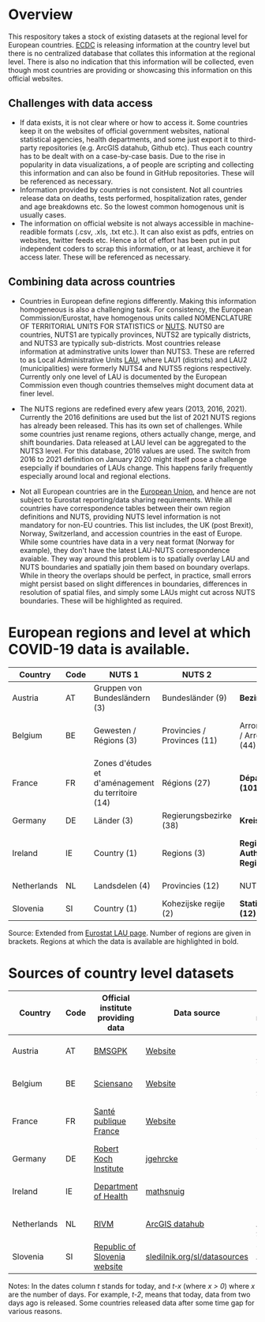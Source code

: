 # Overview
This respository takes a stock of existing datasets at the regional level for European countries. [ECDC](https://www.ecdc.europa.eu/) is releasing information at the country level but there is no centralized database that collates this information at the regional level. There is also no indication that this information will be collected, even though most countries are providing or showcasing this information on this official websites. 

## Challenges with data access


* If data exists, it is not clear where or how to access it. Some countries keep it on the websites of official government websites, national statistical agencies, health departments, and some just export it to third-party repositories (e.g. ArcGIS datahub, Github etc). Thus each country has to be dealt with on a case-by-case basis. Due to the rise in popularity in data visualizations, a of people are scripting and collecting this information and can also be found in GitHub repositories. These will be referenced as necessary.
* Information provided by countries is not consistent. Not all countries release data on deaths, tests performed, hospitalization rates, gender and age breakdowns etc. So the lowest common homogenous unit is usually cases.
* The information on official website is not always accessible in machine-readible formats (.csv, .xls, .txt etc.). It can also exist as pdfs, entries on websites, twitter feeds etc. Hence a lot of effort has been put in put independent coders to scrap this information, or at least, archieve it for access later. These will be referenced as necessary.


## Combining data across countries

* Countries in European define regions differently. Making this information homogeneous is also a challenging task. For consistency, the European Commission/Eurostat, have homogenous units called NOMENCLATURE OF TERRITORIAL UNITS FOR STATISTICS or [NUTS](https://ec.europa.eu/eurostat/web/nuts/background). NUTS0 are countries, NUTS1 are typically provinces, NUTS2 are typically districts, and NUTS3 are typically sub-districts. Most countries release information at adminstrative units lower than NUTS3. These are referred to as Local Administrative Units [LAU](https://ec.europa.eu/eurostat/web/nuts/local-administrative-units), where LAU1 (districts) and LAU2 (municipalities) were formerly NUTS4 and NUTS5 regions respectively. Currently only one level of LAU is documented by the European Commission even though countries themselves might document data at finer level.

* The NUTS regions are redefined every afew years (2013, 2016, 2021). Currently the 2016 definitions are used but the list of 2021 NUTS regions has already been released. This has its own set of challenges. While some countries just rename regions, others actually change, merge, and shift boundaries. Data released at LAU level can be aggregated to the NUTS3 level. For this database, 2016 values are used. The switch from 2016 to 2021 definition on January 2020 might itself pose a challenge esepcially if boundaries of LAUs change. This happens farily frequently especially around local and regional elections.

* Not all European countries are in the [European Union](https://europa.eu/european-union/about-eu/countries_en), and hence are not subject to Eurostat reporting/data sharing requirements. While all countries have correspondence tables between their own region definitions and NUTS, providing NUTS level information is not mandatory for non-EU countries. This list includes, the UK (post Brexit), Norway, Switzerland, and accession countries in the east of Europe. While some countries have data in a very neat format (Norway for example), they don't have the latest LAU-NUTS correspondence avaiable. They way around this problem is to spatially overlay LAU and NUTS boundaries and spatially join them based on boundary overlaps. While in theory the overlaps should be perfect, in practice, small errors might persist based on slight differences in boundaries, differences in resolution of spatial files, and simply some LAUs might cut across NUTS boundaries. These will be highlighted as required.


# European regions and level at which COVID-19 data is available.

| Country | Code | NUTS 1 | NUTS 2 | NUTS 3 | LAU | 
| --- | --- | --- | --- | --- | --- | 
| Austria | AT  | Gruppen von Bundesländern (3) | Bundesländer (9) | **Bezirke (35)** | Gemeniden (2096) | 
| Belgium | BE  | Gewesten / Régions (3) | Provincies / Provinces (11) | Arrondissementen / Arrondissements (44) | **Gemeenten / Communes (581)** | 
| France | FR  | Zones d'études et d'aménagement du territoire (14) | Régions (27) | **Départements (101)** | Communes (34970) | 
| Germany | DE  | Länder (3) | Regierungsbezirke (38) | **Kreise (401)** | Gemeniden (11087) | 
| Ireland | IE  | Country (1) | Regions (3) | **Regional Authority Regions (8)** | Local Election Areas (166) | 
| Netherlands | NL  | Landsdelen (4) | Provincies (12) | NUTS3 (40) | **Gemeenten (355)** | 
| Slovenia | SI  | Country (1) | Kohezijske regije (2) | **Statistične regije (12)** | Občine (212) | 

Source: Extended from [Eurostat LAU page](https://ec.europa.eu/eurostat/web/nuts/national-structures). Number of regions are given in brackets. Regions at which the data is available are highlighted in bold.

# Sources of country level datasets


| Country | Code  | Official institute providing data | Data source | Date range  | 
| --- |  --- |  --- |  --- |  --- | 
| Austria | AT  | [BMSGPK](https://www.sozialministerium.at/)  | [Website](https://info.gesundheitsministerium.at/)  | 22 Mar - *t*  | 
| Belgium | BE  | [Sciensano](https://epistat.wiv-isp.be/covid/)  | [Website](https://epistat.sciensano.be/data)  | 31 Mar - *t*  | 
| France | FR | [Santé publique France](https://www.data.gouv.fr/fr/organizations/sante-publique-france/)  | [Website](https://www.data.gouv.fr/fr/datasets/donnees-relatives-aux-resultats-des-tests-virologiques-covid-19/)  |  13 May - *(t-1)*  |
| Germany | DE | [Robert Koch Institute](https://www.rki.de/EN/Home/homepage.html)  | [jgehrcke](https://github.com/jgehrcke/covid-19-germany-gae)  |  02 Mar - *(t-2)*  | 
| Ireland | IE | [Department of Health](https://www.gov.ie/en/organisation/department-of-health/)  | [mathsnuig](https://github.com/mathsnuig/coronaviz)  |  16 Mar - *(t-8)*  | 
| Netherlands | NL | [RIVM](https://www.rivm.nl/en) | [ArcGIS datahub](https://nlcovid-19-esrinl-content.hub.arcgis.com/)   |  15 Apr - *t*  | 
| Slovenia | SI | [Republic of Slovenia website](https://www.gov.si/en/topics/coronavirus-disease-covid-19/)  | [sledilnik.org/sl/datasources](https://covid-19.sledilnik.org/sl/datasources)  |  03 Apr - *(t-1)*  | 

Notes: In the dates column *t* stands for today, and *t-x* (where *x > 0*) where *x* are the number of days. For example, *t-2*, means that today, data from two days ago is released. Some countries released data after some time gap for various reasons.

